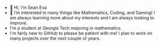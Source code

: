 - 👋 Hi, I’m Sean Eva
- 👀 I’m interested in many things like Mathematics, Coding, and Gaming! I am always learning more about my interests and I am always looking to improve.
- I'm a student at Georgia Tech majoring in mathematics.
- I'm fairly new to GitHub to please be patient with me! I plan to work on many projects over the next couple of years.

<!---
Sean-Eva/Sean-Eva is a ✨ special ✨ repository because its `README.md` (this file) appears on your GitHub profile.
You can click the Preview link to take a look at your changes.
--->
